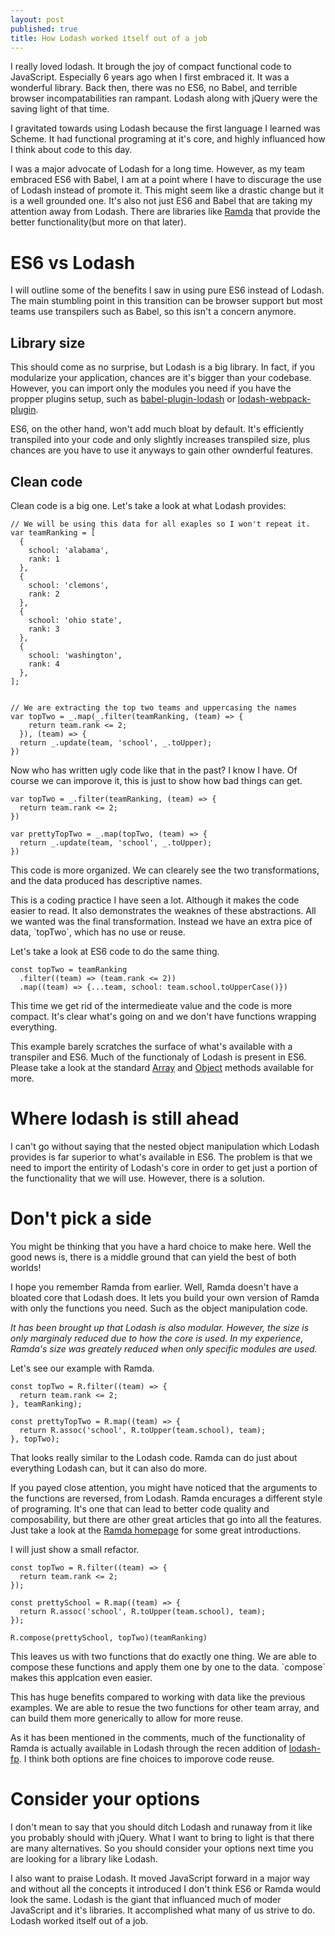 ```yaml
---
layout: post
published: true
title: How Lodash worked itself out of a job
---
```

I really loved lodash. It brough the joy of compact functional code to
JavaScript. Especially 6 years ago when I first embraced it. It was a wonderful library.
Back then, there was no ES6, no Babel, and terrible browser incompatabilities
ran rampant. Lodash along with jQuery were the saving light of that time.

I gravitated towards using Lodash because the first language I learned was
Scheme. It had functional programing at it's core, and highly influanced how I
think about code to this day.

I was a major advocate of Lodash for a long time. However, as my team 
embraced ES6 with Babel, I am at a point where I have to
discurage the use of Lodash instead of promote it. This might seem like a
drastic change but it is a well grounded one. It's also not just ES6 and Babel
that are taking my attention away from Lodash. There are libraries like [Ramda](http://ramdajs.com/) that provide the better functionality(but more on that later).

# ES6 vs Lodash

I will outline some of the benefits I saw in using pure ES6 instead of Lodash.
The main stumbling point in this transition can be browser support but most teams use
transpilers such as Babel, so this isn't a concern anymore.

## Library size

This should come as no surprise, but Lodash is a big library. In fact, if you
modularize your application, chances are it's bigger than your codebase. However, you can import only the modules you need if you have the propper plugins setup, such as [babel-plugin-lodash](https://github.com/lodash/babel-plugin-lodash) or [lodash-webpack-plugin](https://github.com/lodash/lodash-webpack-plugin). 

ES6, on the other hand, won't add much bloat by default. It's efficiently transpiled into your code and only slightly increases transpiled size, plus chances are you have to use it
anyways to gain other ownderful features.

## Clean code

Clean code is a big one. Let's take a look at what Lodash provides:

    // We will be using this data for all exaples so I won't repeat it.
    var teamRanking = [
      {
        school: 'alabama',
        rank: 1
      },
      {
        school: 'clemons',
        rank: 2
      },
      {
        school: 'ohio state',
        rank: 3
      },
      {
        school: 'washington',
        rank: 4
      },
    ];
    
    
    // We are extracting the top two teams and uppercasing the names
    var topTwo = _.map(_.filter(teamRanking, (team) => {
        return team.rank <= 2;
      }), (team) => {
      return _.update(team, 'school', _.toUpper);
    })

Now who has written ugly code like that in the past? I know I have. Of course
we can imporove it, this is just to show how bad things can get.

    var topTwo = _.filter(teamRanking, (team) => {
      return team.rank <= 2;
    })
    
    var prettyTopTwo = _.map(topTwo, (team) => {
      return _.update(team, 'school', _.toUpper);
    })

This code is more organized. We can clearely see the two transformations, and
the data produced has descriptive names. 

This is a coding practice I have seen a lot. Although it makes the code
easier to read. It also demonstrates the weaknes of these abstractions. All we
wanted was the final transformation. Instead we have an extra pice of data,
\`topTwo\`, which has no use or reuse.

Let's take a look at ES6 code to do the same thing.

    const topTwo = teamRanking
      .filter((team) => (team.rank <= 2))
      .map((team) => {...team, school: team.school.toUpperCase()})

This time we get rid of the intermedieate value and the code is more compact.
It's clear what's going on and we don't have functions wrapping everything.

This example barely scratches the surface of what's available with a transpiler
and ES6. Much of the functionaly of Lodash is present in ES6. Please
take a look at the standard [Array](https://developer.mozilla.org/en-US/docs/Web/JavaScript/Reference/Global_Objects/Array) and [Object](https://developer.mozilla.org/en-US/docs/Web/JavaScript/Reference/Global_Objects/Object) methods available for more. 

# Where lodash is still ahead

I can't go without saying that the nested object manipulation which Lodash
provides is far superior to what's available in ES6. The problem is that
we need to import the entirity of Lodash's core in order to get just a portion
of the functionality that we will use. However, there is a solution.

# Don't pick a side

You might be thinking that you have a hard choice to make here. Well the good
news is, there is a middle ground that can yield the best of both worlds!

I hope you remember Ramda from earlier. Well, Ramda doesn't have a
bloated core that Lodash does. It lets you build your own version of
Ramda with only the functions you need. Such as the object manipulation code.

*It has been brought up that Lodash is also modular. However, the size is only marginaly reduced due to how the core is used. In my experience, Ramda's size was greately reduced when only specific modules are used.*

Let's see our example with Ramda.

    const topTwo = R.filter((team) => {
      return team.rank <= 2;
    }, teamRanking);
    
    const prettyTopTwo = R.map((team) => {
      return R.assoc('school', R.toUpper(team.school), team);
    }, topTwo);

That looks really similar to the Lodash code. Ramda can do just
about everything Lodash can, but it can also do more.

If you payed close attention, you might have noticed that the arguments to the functions are
reversed, from Lodash. Ramda encurages a different style of programing. It's one
that can lead to better code quality and composability, but there are other great articles that
go into all the features. Just take a look at the [Ramda homepage](http://ramdajs.com/) for some great introductions.

I will just show a small refactor.

    const topTwo = R.filter((team) => {
      return team.rank <= 2;
    });
    
    const prettySchool = R.map((team) => {
      return R.assoc('school', R.toUpper(team.school), team);
    });
    
    R.compose(prettySchool, topTwo)(teamRanking)

This leaves us with two functions that do exactly one thing. We
are able to compose these functions and apply them one by one to the data.
\`compose\` makes this applcation even easier.

This has huge benefits compared to working with data like the previous examples.
We are able to resue the two functions for other team array, and can build them
more generically to allow for more reuse.

As it has been mentioned in the comments, much of the functionality of Ramda is actually available in Lodash through the recen addition of [lodash-fp](https://github.com/lodash/lodash/wiki/FP-Guide). I think both options are fine choices to imporove code reuse.

# Consider your options

I don't mean to say that you should ditch Lodash and runaway from it like you
probably should with jQuery. What I want to bring to light is that there are
many alternatives. So you should consider your options next time you are looking
for a library like Lodash.

I also want to praise Lodash. It moved JavaScript forward in a major way and
without all the concepts it introduced I don't think ES6 or Ramda would look the
same. Lodash is the giant that influanced much of moder JavaScript and it's
libraries. It accomplished what many of us strive to do. Lodash worked itself out of
a job.
